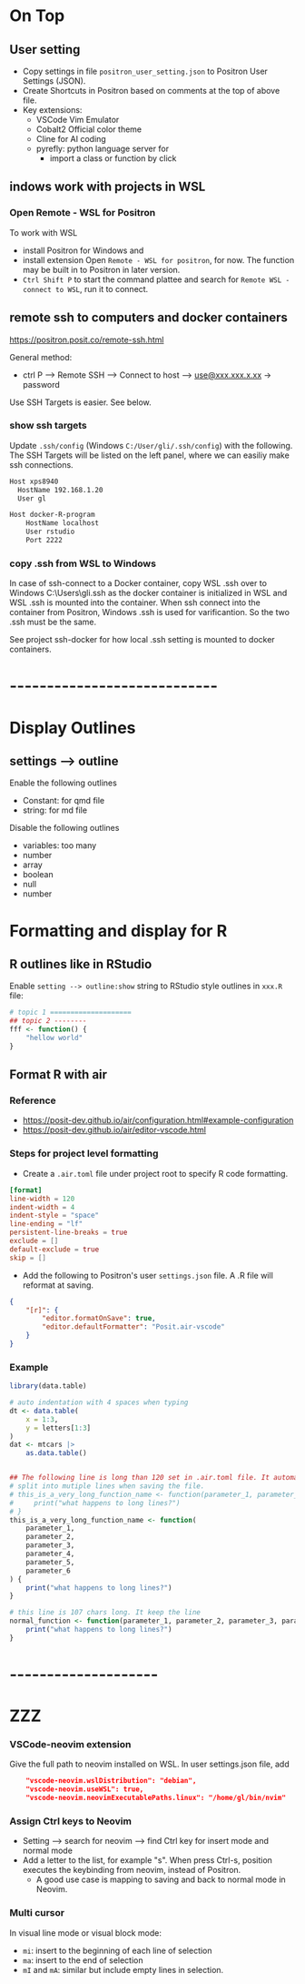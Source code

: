 # On Top

## User setting
- Copy settings in file `positron_user_setting.json` to Positron User Settings (JSON).
- Create Shortcuts in Positron based on comments at the top of above file.
- Key extensions:
    - VSCode Vim Emulator
    - Cobalt2 Official color theme
    - Cline for AI coding
    - pyrefly: python language server for 
        - import a class or function by click

## indows work with projects in WSL

### Open Remote - WSL for Positron
To work with WSL
- install Positron for Windows and 
- install extension Open `Remote - WSL for positron`, for now. The function may be built in to Positron in later version.
- `Ctrl Shift P` to start the command plattee and search for `Remote WSL - connect to WSL`, run it to connect.

## remote ssh to computers and docker containers
https://positron.posit.co/remote-ssh.html

General method:
- ctrl P --> Remote SSH --> Connect to host --> use@xxx.xxx.x.xx  -> password

Use SSH Targets is easier. See below.

### show ssh targets 

Update `.ssh/config` (Windows `C:/User/gli/.ssh/config`) with the following. The SSH Targets will be listed on the left panel, where we can easiliy make ssh connections.

```txt
Host xps8940
  HostName 192.168.1.20
  User gl

Host docker-R-program
    HostName localhost
    User rstudio
    Port 2222
```

### copy .ssh from WSL to Windows
In case of ssh-connect to a Docker container, copy WSL .ssh over to Windows C:\Users\gli\.ssh as the docker container is initialized in WSL and WSL .ssh is mounted into the container. When ssh connect into the container from Positron, Windows .ssh is used for varificantion. So the two .ssh must be the same.

See project ssh-docker for how local .ssh setting is mounted to docker containers.

# ----------------------------

# Display Outlines

## settings --> outline
Enable the following outlines
- Constant: for qmd file
- string: for md file

Disable the following outlines
- variables: too many
- number
- array
- boolean
- null
- number

# Formatting and display for R

## R outlines like in RStudio

Enable `setting --> outline:show` string to RStudio style outlines in `xxx.R` file:

```r
# topic 1 ====================
## topic 2 --------
fff <- function() {
    "hellow world"
}
```


## Format R with air

### Reference
- https://posit-dev.github.io/air/configuration.html#example-configuration
- https://posit-dev.github.io/air/editor-vscode.html

### Steps for project level formatting

- Create a `.air.toml` file under project root to specify R code formatting.
```toml
[format]
line-width = 120
indent-width = 4
indent-style = "space"
line-ending = "lf"
persistent-line-breaks = true
exclude = []
default-exclude = true
skip = []
```

- Add the following to Positron's user `settings.json` file. A .R file will reformat at saving.
```json
{
    "[r]": {
        "editor.formatOnSave": true,
        "editor.defaultFormatter": "Posit.air-vscode"
    }
}
```

### Example
```R
library(data.table)

# auto indentation with 4 spaces when typing
dt <- data.table(
    x = 1:3,
    y = letters[1:3]
)
dat <- mtcars |>
    as.data.table()


## The following line is long than 120 set in .air.toml file. It automatically
# split into mutiple lines when saving the file.
# this_is_a_very_long_function_name <- function(parameter_1, parameter_2, parameter_3, parameter_4, parameter_5, parameter_6) {
#     print("what happens to long lines?")
# }
this_is_a_very_long_function_name <- function(
    parameter_1,
    parameter_2,
    parameter_3,
    parameter_4,
    parameter_5,
    parameter_6
) {
    print("what happens to long lines?")
}

# this line is 107 chars long. It keep the line
normal_function <- function(parameter_1, parameter_2, parameter_3, parameter_4, parameter_5, parameter_6) {
    print("what happens to long lines?")
}
```

# -------------------- 
# ZZZ

### VSCode-neovim extension
Give the full path to neovim installed on WSL. In user settings.json file, add

```json
    "vscode-neovim.wslDistribution": "debian",
    "vscode-neovim.useWSL": true,
    "vscode-neovim.neovimExecutablePaths.linux": "/home/gl/bin/nvim"
```

### Assign Ctrl keys to Neovim
- Setting --> search for neovim --> find Ctrl key for insert mode and normal mode
- Add a letter to the list, for example "s". When press Ctrl-s, position executes the keybinding from neovim, instead of Positron.
  - A good use case is <C-s> mapping to saving and back to normal mode in Neovim.
  
### Multi cursor
In visual line mode or visual block mode:
- `mi`: insert to the beginning of each line of selection
- `ma`: insert to the end of selection
- `mI` and `mA`: similar but include empty lines in selection.
